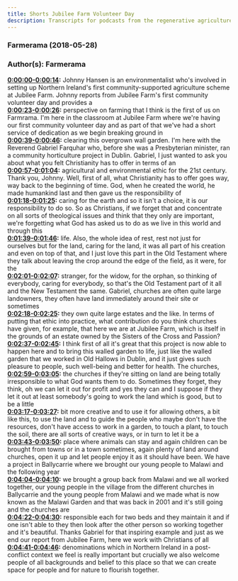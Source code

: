 ```yaml
---
title: Shorts Jubilee Farm Volunteer Day
description: Transcripts for podcasts from the regenerative agriculture space. Search and find episodes and timestamps.
---
```


### Farmerama  (2018-05-28)  
### Author(s): Farmerama  

**[0:00:00-0:00:14](https://soundcloud.com/farmerama-radio/farmerama-31#t=0:00:00):**  Johnny Hansen is an environmentalist who's involved in setting up Northern Ireland's  first community-supported agriculture scheme at Jubilee Farm.  Johnny reports from Jubilee Farm's first community volunteer day and provides a  
**[0:00:23-0:00:26](https://soundcloud.com/farmerama-radio/farmerama-31#t=0:00:23):**  perspective on farming that I think is the first of us on Farmrama.  I'm here in the classroom at Jubilee Farm where we're having our first community volunteer day  and as part of that we've had a short service of dedication as we begin breaking ground in  
**[0:00:39-0:00:46](https://soundcloud.com/farmerama-radio/farmerama-31#t=0:00:39):**  clearing this overgrown wall garden. I'm here with the Reverend Gabriel Farquhar who, before she was  a Presbyterian minister, ran a community horticulture project in Dublin. Gabriel,  I just wanted to ask you about what you felt Christianity has to offer in terms of an  
**[0:00:57-0:01:04](https://soundcloud.com/farmerama-radio/farmerama-31#t=0:00:57):**  agricultural and environmental ethic for the 21st century. Thank you, Johnny. Well,  first of all, what Christianity has to offer goes way, way back to the beginning of time. God,  when he created the world, he made humankind last and then gave us the responsibility of  
**[0:01:18-0:01:25](https://soundcloud.com/farmerama-radio/farmerama-31#t=0:01:18):**  caring for the earth and so it isn't a choice, it is our responsibility to do so. So as Christians,  if we forget that and concentrate on all sorts of theological issues and think that they only  are important, we're forgetting what God has asked us to do as we live in this world and through this  
**[0:01:39-0:01:46](https://soundcloud.com/farmerama-radio/farmerama-31#t=0:01:39):**  life. Also, the whole idea of rest, rest not just for ourselves but for the land, caring for the  land, it was all part of his creation and even on top of that, and I just love this part in the Old  Testament where they talk about leaving the crop around the edge of the field, as it were, for the  
**[0:02:01-0:02:07](https://soundcloud.com/farmerama-radio/farmerama-31#t=0:02:01):**  stranger, for the widow, for the orphan, so thinking of everybody, caring for everybody,  so that's the Old Testament part of it all and the New Testament the same. Gabriel, churches are  often quite large landowners, they often have land immediately around their site or sometimes  
**[0:02:18-0:02:25](https://soundcloud.com/farmerama-radio/farmerama-31#t=0:02:18):**  they own quite large estates and the like. In terms of putting that ethic into practice, what  contribution do you think churches have given, for example, that here we are at Jubilee Farm,  which is itself in the grounds of an estate owned by the Sisters of the Cross and Passion?  
**[0:02:37-0:02:45](https://soundcloud.com/farmerama-radio/farmerama-31#t=0:02:37):**  I think first of all it's great that this project is now able to happen here and to bring this  walled garden to life, just like the walled garden that we worked in Old Hallows in Dublin,  and it just gives such pleasure to people, such well-being and better for health. The churches,  
**[0:02:59-0:03:05](https://soundcloud.com/farmerama-radio/farmerama-31#t=0:02:59):**  the churches if they're sitting on land are being totally irresponsible to what God wants them to  do. Sometimes they forget, they think, oh we can let it out for profit and yes they can and I suppose  if they let it out at least somebody's going to work the land which is good, but to be a little  
**[0:03:17-0:03:27](https://soundcloud.com/farmerama-radio/farmerama-31#t=0:03:17):**  bit more creative and to use it for allowing others, a bit like this, to use the land and to  guide the people who maybe don't have the resources, don't have access to work in a garden,  to touch a plant, to touch the soil, there are all sorts of creative ways, or in turn to let it be a  
**[0:03:43-0:03:50](https://soundcloud.com/farmerama-radio/farmerama-31#t=0:03:43):**  place where animals can stay and again children can be brought from towns or in a town sometimes,  again plenty of land around churches, open it up and let people enjoy it as it should have been.  We have a project in Ballycarrie where we brought our young people to Malawi and the following year  
**[0:04:04-0:04:10](https://soundcloud.com/farmerama-radio/farmerama-31#t=0:04:04):**  we brought a group back from Malawi and we all worked together, our young people in the village  from the different churches in Ballycarrie and the young people from Malawi and we made what is now  known as the Malawi Garden and that was back in 2001 and it's still going and the churches are  
**[0:04:22-0:04:30](https://soundcloud.com/farmerama-radio/farmerama-31#t=0:04:22):**  responsible each for two beds and they maintain it and if one isn't able to they then look after  the other person so working together and it's beautiful. Thanks Gabriel for that inspiring  example and just as we end our report from Jubilee Farm, here we work with Christians of all  
**[0:04:41-0:04:46](https://soundcloud.com/farmerama-radio/farmerama-31#t=0:04:41):**  denominations which in Northern Ireland in a post-conflict context we feel is really important  but crucially we also welcome people of all backgrounds and belief to this place so that  we can create space for people and for nature to flourish together.  